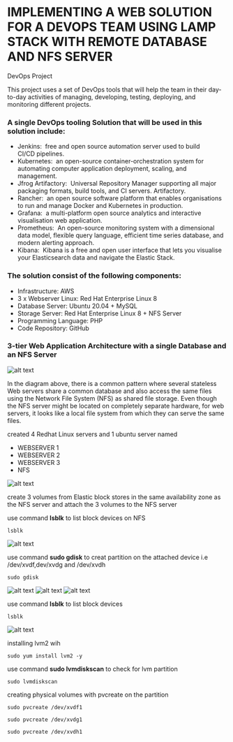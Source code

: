 # IMPLEMENTING A WEB SOLUTION FOR A DEVOPS TEAM USING LAMP STACK WITH REMOTE DATABASE AND NFS SERVER
DevOps Project

This project uses a set of DevOps tools that will help the team in their day-to-day activities of managing, developing, testing, deploying, and monitoring different projects.

### A single DevOps tooling Solution that will be used in this solution include:

- Jenkins:  free and open source automation server used to build CI/CD pipelines.
- Kubernetes:  an open-source container-orchestration system for automating computer application deployment, scaling, and management.
- Jfrog Artifactory:  Universal Repository Manager supporting all major packaging formats, build tools, and CI servers. Artifactory.
- Rancher:  an open source software platform that enables organisations to run and manage Docker and Kubernetes in production.
- Grafana:  a multi-platform open source analytics and interactive visualisation web application.
- Prometheus:  An open-source monitoring system with a dimensional data model, flexible query language, efficient time series database, and modern alerting approach.
- Kibana:  Kibana is a free and open user interface that lets you visualise your Elasticsearch data and navigate the Elastic Stack.


### The solution consist of the following components: 
- Infrastructure: AWS
- 3 x Webserver Linux: Red Hat Enterprise Linux 8
- Database Server: Ubuntu 20.04 + MySQL
- Storage Server: Red Hat Enterprise Linux 8 + NFS Server
- Programming Language: PHP
- Code Repository: GitHub

### 3-tier Web Application Architecture with a single Database and an NFS Server

![alt text](images/7.33.png)

In the diagram above, there is a common pattern where several stateless Web servers share a common database and also access the same files using the Network File System (NFS) as shared file storage. Even though the NFS server might be located on completely separate hardware, for web servers, it looks like a local file system from which they can serve the same files.

created 4 Redhat Linux servers and 1 ubuntu server named
- WEBSERVER 1
- WEBSERVER 2
- WEBSERVER 3
- NFS

![alt text](images/pro7.1.PNG)

create 3 volumes from Elastic block stores in the same availability zone as the NFS server and attach the 3 volumes to the NFS server

use command **lsblk** to list block devices on NFS
```
lsblk
```
![alt text](images/pro7.2.PNG)

use command **sudo gdisk** to creat partition on the attached device i.e /dev/xvdf,dev/xvdg and /dev/xvdh
```
sudo gdisk
```
![alt text](images/pro7.3.PNG)
![alt text](images/pro7.4.PNG)
![alt text](images/pro7.5.PNG)

use command **lsblk** to list block devices
```
lsblk
```
![alt text](images/pro7.6.PNG)

installing lvm2 wih 
```
sudo yum install lvm2 -y
```
use command **sudo lvmdiskscan** to check for lvm partition
```
sudo lvmdiskscan
```
creating physical volumes with pvcreate on the partition
```
sudo pvcreate /dev/xvdf1
```
```
sudo pvcreate /dev/xvdg1
```
```
sudo pvcreate /dev/xvdh1
```

